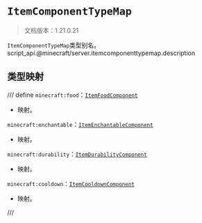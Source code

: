 # `ItemComponentTypeMap`

> 文档版本：1.21.0.21

`ItemComponentTypeMap`类型别名。script_api.@minecraft/server.itemcomponenttypemap.description

## 类型映射

/// define
`minecraft:food`：[`ItemFoodComponent`](./itemfoodcomponent.md)

- 映射。

`minecraft:enchantable`：[`ItemEnchantableComponent`](./itemenchantablecomponent.md)

- 映射。

`minecraft:durability`：[`ItemDurabilityComponent`](./itemdurabilitycomponent.md)

- 映射。

`minecraft:cooldown`：[`ItemCooldownComponent`](./itemcooldowncomponent.md)

- 映射。


///
